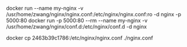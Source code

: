 #
docker run --name my-nginx -v /usr/home/zwang/nginx/nginx.conf:/etc/nginx/nginx.conf:ro -d nginx -p 5000:80
docker run  -p 5000:80 --rm --name my-nginx -v /usr/home/zwang/nginx/conf.d:/etc/nginx/conf.d -d nginx


docker cp 2463b39c1786:/etc/nginx/nginx.conf ./nginx.conf